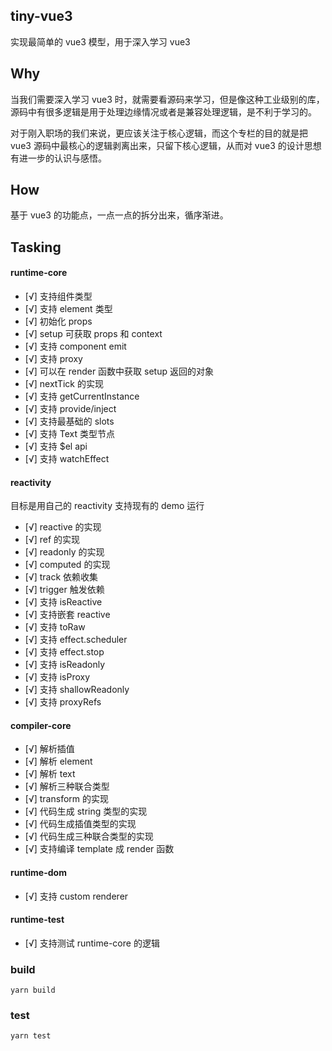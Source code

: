 ## tiny-vue3

实现最简单的 vue3 模型，用于深入学习 vue3

## Why

当我们需要深入学习 vue3 时，就需要看源码来学习，但是像这种工业级别的库，源码中有很多逻辑是用于处理边缘情况或者是兼容处理逻辑，是不利于学习的。

对于刚入职场的我们来说，更应该关注于核心逻辑，而这个专栏的目的就是把 vue3 源码中最核心的逻辑剥离出来，只留下核心逻辑，从而对 vue3 的设计思想有进一步的认识与感悟。

## How

基于 vue3 的功能点，一点一点的拆分出来，循序渐进。

## Tasking

#### runtime-core

- [√] 支持组件类型
- [√] 支持 element 类型
- [√] 初始化 props
- [√] setup 可获取 props 和 context
- [√] 支持 component emit
- [√] 支持 proxy
- [√] 可以在 render 函数中获取 setup 返回的对象
- [√] nextTick 的实现
- [√] 支持 getCurrentInstance
- [√] 支持 provide/inject
- [√] 支持最基础的 slots
- [√] 支持 Text 类型节点
- [√] 支持 $el api
- [√] 支持 watchEffect

#### reactivity

目标是用自己的 reactivity 支持现有的 demo 运行

- [√] reactive 的实现
- [√] ref 的实现
- [√] readonly 的实现
- [√] computed 的实现
- [√] track 依赖收集
- [√] trigger 触发依赖
- [√] 支持 isReactive
- [√] 支持嵌套 reactive
- [√] 支持 toRaw
- [√] 支持 effect.scheduler
- [√] 支持 effect.stop
- [√] 支持 isReadonly
- [√] 支持 isProxy
- [√] 支持 shallowReadonly
- [√] 支持 proxyRefs

#### compiler-core

- [√] 解析插值
- [√] 解析 element
- [√] 解析 text
- [√] 解析三种联合类型
- [√] transform 的实现
- [√] 代码生成 string 类型的实现
- [√] 代码生成插值类型的实现
- [√] 代码生成三种联合类型的实现
- [√] 支持编译 template 成 render 函数

#### runtime-dom

- [√] 支持 custom renderer

#### runtime-test

- [√] 支持测试 runtime-core 的逻辑

### build

```shell
yarn build
```

### test

```shell
yarn test
```
